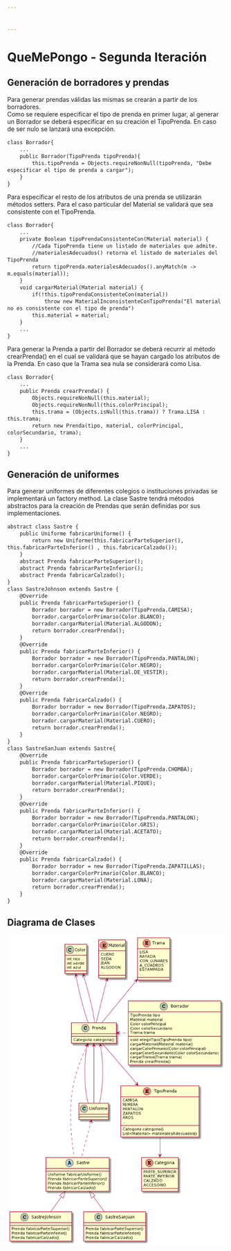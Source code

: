 ```yaml
---


---
```


<h1 id="quemepongo---segunda-iteración">QueMePongo - Segunda Iteración</h1>
<h2 id="generación-de-borradores-y-prendas">Generación de borradores y prendas</h2>
<p>Para generar prendas válidas las mismas se crearán a partir de los borradores.<br>
Como se requiere especificar el tipo de prenda en primer lugar, al generar un Borrador se deberá especificar en su creación el TipoPrenda. En caso de ser nulo se lanzará una excepción.</p>
<pre><code>class Borrador{
	...	
	public Borrador(TipoPrenda tipoPrenda){
		this.tipoPrenda = Objects.requireNonNull(tipoPrenda, "Debe especificar el tipo de prenda a cargar");
	}
}
</code></pre>
<p>Para especificar el resto de los atributos de una prenda se utilizarán métodos setters. Para el caso particular del Material se validará que sea consistente con el TipoPrenda.</p>
<pre><code>class Borrador{
	...	
	private Boolean tipoPrendaConsistenteCon(Material material) {		
		//Cada TipoPrenda tiene un listado de materiales que admite.
		//materialesAdecuados() retorna el listado de materiales del TipoPrenda
		return tipoPrenda.materialesAdecuados().anyMatch(m -&gt; m.equals(material)); 
	}
	void cargarMaterial(Material material) {
		if(!this.tipoPrendaConsistenteCon(material))
			throw new MaterialInconsistenteConTipoPrenda("El material no es consistente con el tipo de prenda")
		this.material = material;
	}
	...
}
</code></pre>
<p>Para generar la Prenda a partir del Borrador se deberá recurrir al método crearPrenda() en el cual se validará que se hayan cargado los atributos de la Prenda. En caso que la Trama sea nula se considerará como Lisa.</p>
<pre><code>class Borrador{
	...	
	public Prenda crearPrenda() {
		Objects.requireNonNull(this.material);
		Objects.requireNonNull(this.colorPrincipal);
		this.trama = (Objects.isNull(this.trama)) ? Trama.LISA : this.trama;
		return new Prenda(tipo, material, colorPrincipal, colorSecundario, trama);
	}
	...
}
</code></pre>
<h2 id="generación-de-uniformes">Generación de uniformes</h2>
<p>Para generar uniformes de diferentes colegios o instituciones privadas se implementará un factory method. La clase Sastre tendrá métodos abstractos para la creación de Prendas que serán definidas por sus implementaciones.</p>
<pre><code>abstract class Sastre {
	public Uniforme fabricarUniforme() {
		return new Uniforme(this.fabricarParteSuperior(), this.fabricarParteInferior() , this.fabricarCalzado());
	}	
	abstract Prenda fabricarParteSuperior();
	abstract Prenda fabricarParteInferior();
	abstract Prenda fabricarCalzado();
}
class SastreJohnson extends Sastre {
	@Override
	public Prenda fabricarParteSuperior() {
		Borrador borrador = new Borrador(TipoPrenda.CAMISA);
		borrador.cargarColorPrimario(Color.BLANCO);
		borrador.cargarMaterial(Material.ALGODON);
		return borrador.crearPrenda();
	}
	@Override
	public Prenda fabricarParteInferior() {
		Borrador borrador = new Borrador(TipoPrenda.PANTALON);
		borrador.cargarColorPrimario(Color.NEGRO);
		borrador.cargarMaterial(Material.DE_VESTIR);
		return borrador.crearPrenda();
	}
	@Override
	public Prenda fabricarCalzado() {
		Borrador borrador = new Borrador(TipoPrenda.ZAPATOS);
		borrador.cargarColorPrimario(Color.NEGRO);
		borrador.cargarMaterial(Material.CUERO);
		return borrador.crearPrenda();
	}
}
class SastreSanJuan extends Sastre{
	@Override
	public Prenda fabricarParteSuperior() {
		Borrador borrador = new Borrador(TipoPrenda.CHOMBA);
		borrador.cargarColorPrimario(Color.VERDE);
		borrador.cargarMaterial(Material.PIQUE);
		return borrador.crearPrenda();
	}
	@Override
	public Prenda fabricarParteInferior() {
		Borrador borrador = new Borrador(TipoPrenda.PANTALON);
		borrador.cargarColorPrimario(Color.GRIS);
		borrador.cargarMaterial(Material.ACETATO);
		return borrador.crearPrenda();
	}
	@Override
	public Prenda fabricarCalzado() {
		Borrador borrador = new Borrador(TipoPrenda.ZAPATILLAS);
		borrador.cargarColorPrimario(Color.BLANCO);
		borrador.cargarMaterial(Material.LONA);
		return borrador.crearPrenda();
	}
}
</code></pre>
<h2 id="diagrama-de-clases">Diagrama de Clases</h2>
<p><img src="https://raw.githubusercontent.com/nicolas-m-gomez/QueMePongo/master/DiagramaDeClases.png" alt="Diagrama de clases"></p>


